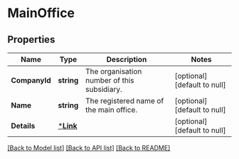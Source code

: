 # MainOffice

## Properties
Name | Type | Description | Notes
------------ | ------------- | ------------- | -------------
**CompanyId** | **string** | The organisation number of this subsidiary. | [optional] [default to null]
**Name** | **string** | The registered name of the main office. | [optional] [default to null]
**Details** | [***Link**](Link.md) |  | [optional] [default to null]

[[Back to Model list]](../README.md#documentation-for-models) [[Back to API list]](../README.md#documentation-for-api-endpoints) [[Back to README]](../README.md)

